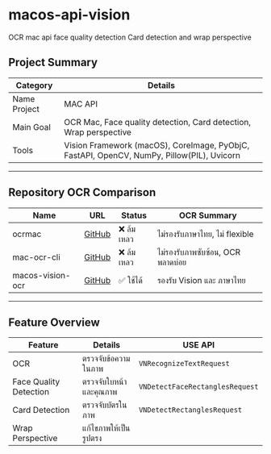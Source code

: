 # macos-api-vision
OCR mac api face quality detection Card detection and wrap perspective

## Project Summary

| Category           | Details                                                                                     |
|--------------------|---------------------------------------------------------------------------------------------|
| Name Project       | MAC API                                                                                     |
| Main Goal          | OCR Mac, Face quality detection, Card detection, Wrap perspective                           |
| Tools              | Vision Framework (macOS), CoreImage, PyObjC, FastAPI, OpenCV, NumPy, Pillow(PIL), Uvicorn |

---

## Repository OCR Comparison

| Name                | URL                                                             | Status     | OCR Summary                                      |
|---------------------|------------------------------------------------------------------|------------|--------------------------------------------------|
| ocrmac              | [GitHub](https://github.com/straussmaximilian/ocrmac)           | ❌ ล้มเหลว | ไม่รองรับภาษาไทย, ไม่ flexible                  |
| mac-ocr-cli         | [GitHub](https://github.com/dielect/mac-ocr-cli)                | ❌ ล้มเหลว | ไม่รองรับภาพซับซ้อน, OCR พลาดบ่อย              |
| macos-vision-ocr    | [GitHub](https://github.com/bytefer/macos-vision-ocr)           | ✅ ใช้ได้  | รองรับ Vision และ ภาษาไทย                       |

---

## Feature Overview

| Feature                 | Details                          | USE API                                                                 |
|-------------------------|----------------------------------|-------------------------------------------------------------------------|
| OCR                    | ตรวจจับข้อความในภาพ             | `VNRecognizeTextRequest`                                                |
| Face Quality Detection | ตรวจจับใบหน้าและคุณภาพ          | `VNDetectFaceRectanglesRequest`                                        |
| Card Detection         | ตรวจจับบัตรในภาพ                 | `VNDetectRectanglesRequest`                                            |
| Wrap Perspective | แก้ไขภาพให้เป็นรูปตรง           | | `VNDetectRectanglesRequest, VNImageRequestHandler, CIPerspectiveCorrection, CIImage`

